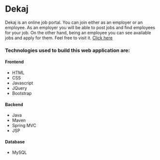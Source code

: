 # Dekaj
Dekaj is an online job portal. You can join either as an employer or an employee. As an employer you will be able to post jobs and find employees for your job. On the other hand, being an employee you can see available jobs and apply for them. Feel free to visit it. <a href="https://dekaj.herokuapp.com" target="_blank">Click here</a>
### Technologies used to build this web application are:
#### Frontend
* HTML
* CSS
* Javascript
* JQuery
* Bootstrap
#### Backend
* Java
* Maven
* Spring MVC
* JSP
#### Database
* MySQL
